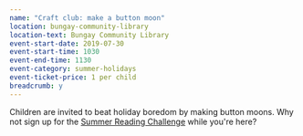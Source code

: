 ```yaml
---
name: "Craft club: make a button moon"
location: bungay-community-library
location-text: Bungay Community Library
event-start-date: 2019-07-30
event-start-time: 1030
event-end-time: 1130
event-category: summer-holidays
event-ticket-price: 1 per child
breadcrumb: y
---
```


Children are invited to beat holiday boredom by making button moons. Why not sign up for the [Summer Reading Challenge](/src/) while you're here?
